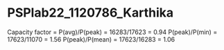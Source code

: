 # PSPlab22_1120786_Karthika
Capacity factor = P(avg)/P(peak) = 16283/17623 = 0.94
P(peak)/P(min) = 17623/11070 = 1.56
P(peak)/P(mean) = 17623/16283 = 1.06
